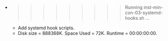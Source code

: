 * >>>>>>>>> Running inst-min-con-03-systemd-hooks.sh ...
  * Add systemd hook scripts.
  * Disk size = 888368K. Space Used = 72K. Runtime = 00:00:00:00.
